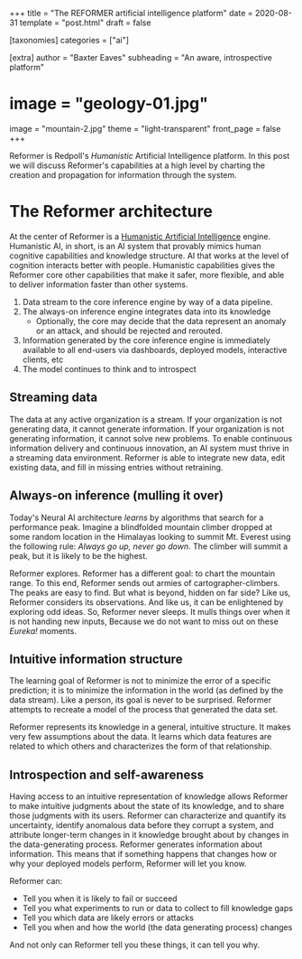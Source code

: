 +++
title = "The REFORMER artificial intelligence platform"
date = 2020-08-31
template = "post.html"
draft = false

[taxonomies]
categories = ["ai"]

[extra]
author = "Baxter Eaves"
subheading = "An aware, introspective platform"
# image = "geology-01.jpg"
image = "mountain-2.jpg"
theme = "light-transparent"
front_page = false
+++

Reformer is Redpoll's *Humanistic* Artificial Intelligence platform. In this
post we will discuss Reformer's capabilities at a high level by charting the
creation and propagation for information through the system.

# The Reformer architecture

At the center of Reformer is a [Humanistic Artificial
Intelligence](@/blog/humanistic-ai.md) engine. Humanistic AI, in short, is an
AI system that provably mimics human cognitive capabilities and knowledge
structure. AI that works at the level of cognition interacts better with
people. Humanistic capabilities gives the Reformer core other capabilities that
make it safer, more flexible, and able to deliver information faster than other
systems.

1. Data stream to the core inference engine by way of a data pipeline.
2. The always-on inference engine integrates data into its knowledge
    + Optionally, the core may decide that the data represent an anomaly or an
        attack, and should be rejected and rerouted.
3. Information generated by the core inference engine is immediately available
to all end-users via dashboards, deployed models, interactive clients, etc
4. The model continues to think and to introspect

## Streaming data

The data at any active organization is a stream. If your organization is not
generating data, it cannot generate information. If your organization is not
generating information, it cannot solve new problems. To enable continuous
information delivery and continuous innovation, an AI system must thrive in a
streaming data environment. Reformer is able to integrate new data, edit
existing data, and fill in missing entries without retraining.

## Always-on inference (mulling it over)

Today's Neural AI architecture *learns* by algorithms that search for a
performance peak. Imagine a blindfolded mountain climber dropped at some random
location in the Himalayas looking to summit Mt. Everest using the following
rule: *Always go up, never go down*. The climber will summit a peak, but it is
likely to be the highest.

Reformer explores. Reformer has a different goal: to chart the mountain range.
To this end, Reformer sends out armies of cartographer-climbers. The peaks are
easy to find. But what is beyond, hidden on far side? Like us, Reformer
considers its observations. And like us, it can be enlightened by exploring odd
ideas. So, Reformer never sleeps. It mulls things over when it is not handing
new inputs, Because we do not want to miss out on these *Eureka!* moments.

## Intuitive information structure

The learning goal of Reformer is not to minimize the error of a specific
prediction; it is to minimize the information in the world (as defined by the
data stream). Like a person, its goal is never to be surprised. Reformer
attempts to recreate a model of the process that generated the data set.

Reformer represents its knowledge in a general, intuitive structure. It makes
very few assumptions about the data. It learns which data features are related
to which others and characterizes the form of that relationship.

## Introspection and self-awareness

Having access to an intuitive representation of knowledge allows Reformer to
make intuitive judgments about the state of its knowledge, and to share those
judgments with its users. Reformer can characterize and quantify its
uncertainty, identify anomalous data before they corrupt a system, and
attribute longer-term changes in it knowledge brought about by changes in the
data-generating process. Reformer generates information about information. This
means that if something happens that changes how or why your deployed models
perform, Reformer will let you know.

Reformer can:
- Tell you when it is likely to fail or succeed
- Tell you what experiments to run or data to collect to fill knowledge gaps
- Tell you which data are likely errors or attacks
- Tell you when and how the world (the data generating process) changes

And not only can Reformer tell you these things, it can tell you why.
